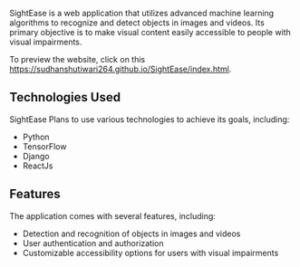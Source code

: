 SightEase is a web application that utilizes advanced machine learning algorithms to recognize and detect objects in images and videos. Its primary objective is to make visual content easily accessible to people with visual impairments.

To preview the website, click on this https://sudhanshutiwari264.github.io/SightEase/index.html.

## Technologies Used

SightEase Plans to use various technologies to achieve its goals, including:

- Python
- TensorFlow
- Django
- ReactJs

## Features

The application comes with several features, including:

- Detection and recognition of objects in images and videos
- User authentication and authorization
- Customizable accessibility options for users with visual impairments
